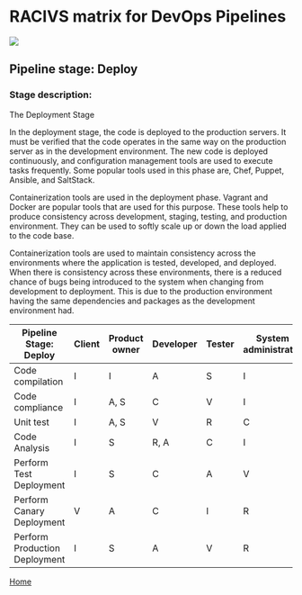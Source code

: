 # __RACIVS matrix for DevOps Pipelines__   

<img src="https://user-images.githubusercontent.com/10748736/112030685-6c81be80-8b32-11eb-94b8-c2c01b8f4581.png">

## __Pipeline stage:__  Deploy  
### __Stage description:__  
The Deployment Stage

In the deployment stage, the code is deployed to the production servers. It must be verified that the code operates in the same way on the production server as in the development environment.
The new code is deployed continuously, and configuration management tools are used to execute tasks frequently.
Some popular tools used in this phase are, Chef, Puppet, Ansible, and SaltStack.

Containerization tools are used in the deployment phase. Vagrant and Docker are popular tools that are used for this purpose.
These tools help to produce consistency across development, staging, testing, and production environment. They can be used to softly scale up or down the load applied to the code base.

Containerization tools are used to maintain consistency across the environments where the application is tested, developed, and deployed.
When there is consistency across these environments, there is a reduced chance of bugs being introduced to the system when changing from development to deployment. This is due to the production environment having the same dependencies and packages as the development environment had.



| Pipeline Stage:<br>Deploy  | Client  | Product owner | Developer  | Tester  | System administrator |Security Team
|----------------------------- |-------- |-------- |-------- |--------  |--------  |---------
| Code compilation             |     I   |     I    |   A      |    S     |    I      |    I      |
| Code compliance             |      I   |     A, S    |   C      |    V     |    I      |    R      |
| Unit test                    |     I    |     A, S    |    V     |    R      |    C      |    I      |
| Code Analysis                |     I    |     S    |    R, A     |    C      |    I      |    I      |
| Perform Test Deployment      |    I     |     S    |     C    |     A     |     V     |     R     |             
| Perform Canary Deployment    |    V     |    A     |   C      |    I     |   R       |     C     |
| Perform Production Deployment |    I     |    S     |   A      |    V      |    R     |      V    |  
  
[Home](../index.md)
